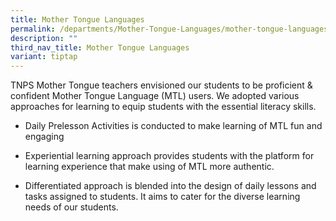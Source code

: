 ```yaml
---
title: Mother Tongue Languages
permalink: /departments/Mother-Tongue-Languages/mother-tongue-languages/
description: ""
third_nav_title: Mother Tongue Languages
variant: tiptap
---
```

<p>TNPS Mother Tongue teachers envisioned our students to be proficient &amp;
confident Mother Tongue Language (MTL) users. We adopted various approaches
for learning to equip students with the essential literacy skills.</p>
<ul data-tight="true" class="tight">
<li>
<p>Daily Prelesson Activities is conducted to make learning of MTL fun and
engaging</p>
</li>
<li>
<p>Experiential learning approach provides students with the platform for
learning experience that make using of MTL more authentic.</p>
</li>
<li>
<p>Differentiated approach is blended into the design of daily lessons and
tasks assigned to students. It aims to cater for the diverse learning needs
of our students.</p>
<p></p>
</li>
</ul>
<p></p>